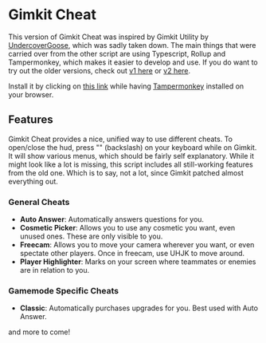 # Gimkit Cheat

This version of Gimkit Cheat was inspired by Gimkit Utility by [UndercoverGoose](https://github.com/UndercoverGoose), which was sadly taken down. The main things that were carried over from the other script are using Typescript, Rollup and Tampermonkey, which makes it easier to develop and use. If you do want to try out the older versions, check out [v1 here](/v1) or [v2 here](/v2).

Install it by clicking on [this link](https://raw.githubusercontent.com/TheLazySquid/GimkitCheat/main/build/bundle.user.js) while having [Tampermonkey](https://www.tampermonkey.net/) installed on your browser.

## Features

Gimkit Cheat provides a nice, unified way to use different cheats. To open/close the hud, press "\" (backslash) on your keyboard while on Gimkit. It will show various menus, which should be fairly self explanatory. While it might look like a lot is missing, this script includes all still-working features from the old one. Which is to say, not a lot, since Gimkit patched almost everything out.

### General Cheats

- **Auto Answer**: Automatically answers questions for you.
- **Cosmetic Picker**: Allows you to use any cosmetic you want, even unused ones. These are only visible to you.
- **Freecam**: Allows you to move your camera wherever you want, or even spectate other players. Once in freecam, use UHJK to move around.
- **Player Highlighter**: Marks on your screen where teammates or enemies are in relation to you.

### Gamemode Specific Cheats

- **Classic**: Automatically purchases upgrades for you. Best used with Auto Answer.

and more to come!